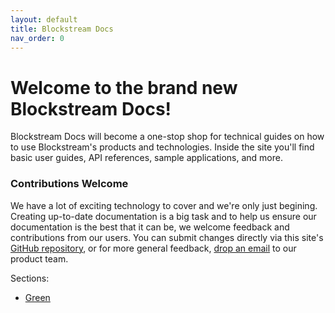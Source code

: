 ```yaml
---
layout: default
title: Blockstream Docs
nav_order: 0
---
```


# Welcome to the brand new Blockstream Docs!

Blockstream Docs will become a one-stop shop for technical guides on how to use Blockstream's products and technologies. Inside the site you'll find basic user guides, API references, sample applications, and more.

### Contributions Welcome

We have a lot of exciting technology to cover and we're only just begining. Creating up-to-date documentation is a big task and to help us ensure our documentation is the best that it can be, we welcome feedback and contributions from our users. You can submit changes directly via this site's [GitHub repository](https://github.com/blockstream/docs/), or for more general feedback, [drop an email](mailto:docs@blockstream.com) to our product team. 

Sections:
- [Green](docs/green)
